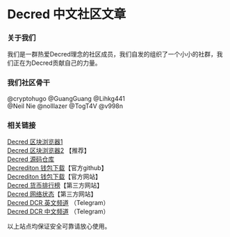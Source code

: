 # Decred 中文社区文章

### 关于我们
我们是一群热爱Decred理念的社区成员，我们自发的组织了一个小小的社群，我们正在为Decred贡献自己的力量。

### 我们社区骨干
  @cryptohugo @GuangGuang @Lihkg441  <br/>
  @Neil Nie @nolllazer @TogT4V @v998n<br/>


### 相关链接
[Decred 区块浏览器1](https://mainnet.decred.org)<br/>
[Decred 区块浏览器2](https://explorer.dcrdata.org) 【推荐】<br/>
[Decred 源码仓库](https://github.com/decred)<br/>
[Decrediton 钱包下载](https://github.com/decred/decred-binaries/releases)【官方github】<br/>
[Decrediton 钱包下载](https://www.decred.org/downloads)【官方网站】<br/>
[Decred 货币排行榜](https://www.dcr.observer/)【第三方网站】<br/>
[Decred 网络状态](https://dcred.eu/home)【第三方网站】<br/>
[Decred DCR 英文频道](https://t.me/Decred) （Telegram）<br/>
[Decred DCR 中文频道](https://t.me/decred_cn) （Telegram）

以上站点均保证安全可靠请放心使用。
